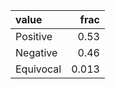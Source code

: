 | value     |   frac |
|:----------|-------:|
| Positive  |  0.53  |
| Negative  |  0.46  |
| Equivocal |  0.013 |